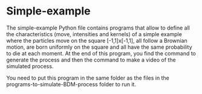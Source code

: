 # Simple-example


The simple-example Python file contains programs that allow to define all the characteristics (move, intensities and kernels) of a simple example where the particles move on the square [-1,1]x[-1,1], all follow a Brownian motion, are born uniformly on the square and all have the same probability to die at each moment. 
At the end of this program, you find the command to generate the process and then the command to make a video of the simulated process.

You need to put this program in the same folder as the files in the programs-to-simulate-BDM-process folder to run it.
